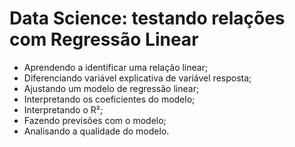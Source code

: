 # Data Science: testando relações com Regressão Linear

- Aprendendo a identificar uma relação linear;
- Diferenciando variável explicativa de variável resposta;
- Ajustando um modelo de regressão linear;
- Interpretando os coeficientes do modelo;
- Interpretando o R²;
- Fazendo previsões com o modelo;
- Analisando a qualidade do modelo.

